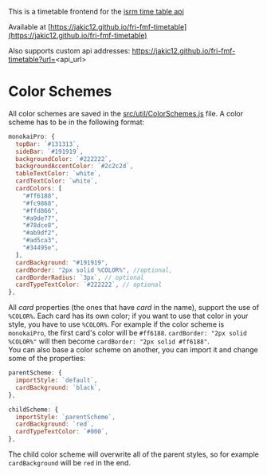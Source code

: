 This is a timetable frontend for the [isrm time table api](https://github.com/plojyon/timetable_scraper)

Available at [https://jakic12.github.io/fri-fmf-timetable](https://jakic12.github.io/fri-fmf-timetable)

Also supports custom api addresses:
https://jakic12.github.io/fri-fmf-timetable?url=<api_url>


# Color Schemes

All color schemes are saved in the [src/util/ColorSchemes.js](https://github.com/jakic12/fri-fmf-timetable/blob/master/src/util/colorSchemes.js) file.
A color scheme has to be in the following format:

```js
monokaiPro: {
  topBar: `#131313`,
  sideBar: `#191919`,
  backgroundColor: `#222222`,
  backgroundAccentColor: `#2c2c2d`,
  tableTextColor: `white`,
  cardTextColor: `white`,
  cardColors: [
    "#ff6188",
    "#fc9868",
    "#ffd866",
    "#a9de77",
    "#78dce8",
    "#ab9df2",
    "#ad5ca3",
    "#34495e",
  ],
  cardBackground: "#191919",
  cardBorder: "2px solid %COLOR%", //optional,
  cardBorderRadius: `3px`, // optional
  cardTypeTextColor: `#222222`, // optional
},
```
All *card* properties (the ones that have *card* in the name), support the use of `%COLOR%`. Each card has its own color; if you want to use that color in your style, you have to use `%COLOR%`. For example if the color scheme is `monokaiPro`, the first card's color will be `#ff6188`. `cardBorder: "2px solid %COLOR%"` will then become `cardBorder: "2px solid #ff6188"`.  
You can also base a color scheme on another, you can import it and change some of the properties:
```js
parentScheme: {
  importStyle: `default`,
  cardBackground: `black`,
},

childScheme: {
  importStyle: `parentScheme`,
  cardBackground: `red`,
  cardTypeTextColor: `#000`,
},
```
The child color scheme will overwrite all of the parent styles, so for example `cardBackground` will be `red` in the end.
